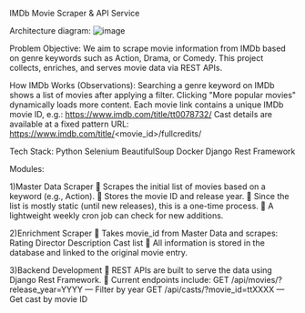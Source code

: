 IMDb Movie Scraper & API Service

Architecture diagram:
![image](https://github.com/user-attachments/assets/38087e50-5480-4387-b056-5120ae1ebdd8)

Problem Objective:
We aim to scrape movie information from IMDb based on genre keywords such as Action, Drama, or Comedy. This project collects, enriches, and serves movie data via REST APIs.

How IMDb Works (Observations):
Searching a genre keyword on IMDb shows a list of movies after applying a filter.
Clicking "More popular movies" dynamically loads more content.
Each movie link contains a unique IMDb movie ID, e.g.:
https://www.imdb.com/title/tt0078732/
Cast details are available at a fixed pattern URL:
https://www.imdb.com/title/<movie_id>/fullcredits/

Tech Stack:
Python
Selenium
BeautifulSoup
Docker
Django Rest Framework

Modules:

1)Master Data Scraper
🔹 Scrapes the initial list of movies based on a keyword (e.g., Action).
🔹 Stores the movie ID and release year.
🔹 Since the list is mostly static (until new releases), this is a one-time process.
🔹 A lightweight weekly cron job can check for new additions.

2)Enrichment Scraper
🔹 Takes movie_id from Master Data and scrapes:
Rating
Director
Description
Cast list
🔹 All information is stored in the database and linked to the original movie entry.

3️)Backend Development
🔹 REST APIs are built to serve the data using Django Rest Framework.
🔹 Current endpoints include:
GET /api/movies/?release_year=YYYY — Filter by year
GET /api/casts/?movie_id=ttXXXX — Get cast by movie ID

